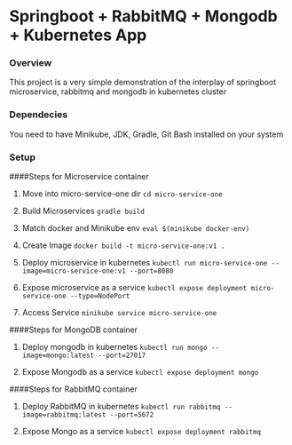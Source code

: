 
# Springboot + RabbitMQ + Mongodb + Kubernetes App

### Overview
This project is a very simple demonstration of the interplay of springboot microservice, rabbitmq and mongodb in kubernetes cluster

### Dependecies
You need to have Minikube, JDK, Gradle, Git Bash installed on your system

### Setup

####Steps for Microservice container

1. Move into micro-service-one dir
`cd micro-service-one`

2. Build Microservices
`gradle build`

3. Match docker and Minikube env
`eval $(minikube docker-env)`

4. Create Image
`docker build -t micro-service-one:v1 .`

5. Deploy microservice in kubernetes
`kubectl run micro-service-one --image=micro-service-one:v1 --port=8080`

6. Expose microservice as a service
`kubectl expose deployment micro-service-one --type=NodePort`

7. Access Service
`minikube service micro-service-one`

####Steps for MongoDB container

1. Deploy mongodb in kubernetes
`kubectl run mongo --image=mongo:latest --port=27017`

2. Expose Mongodb as a service
`kubectl expose deployment mongo`


####Steps for RabbitMQ container

1. Deploy RabbitMQ in kubernetes
`kubectl run rabbitmq --image=rabbitmq:latest --port=5672`

2. Expose Mongo as a service
`kubectl expose deployment rabbitmq`
